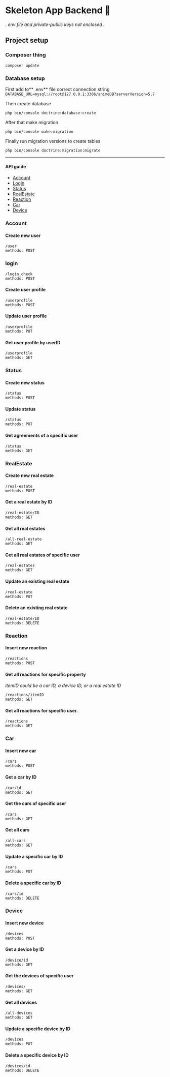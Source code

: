 # Skeleton App Backend  🚧
*. env file and private-public keys not enclosed .*
## Project setup

### Composer thing
```
composer update
```
### Database setup
First add to** .env** file correct connection string
`DATABASE_URL=mysql://root@127.0.0.1:3306/animeDB?serverVersion=5.7`

Then create database
```
php bin/console doctrine:database:create
```

After that make migration
```
php bin/console make:migration
```

Finally run migration versions to create tables
```
php bin/console doctrine:migration:migrate
```
***
#### API guide
* [Account](#account)
* [Login](#login)
* [Status](#status)
* [RealEstate](#realestate)
* [Reaction](#reaction)
* [Car](#car)
* [Device](#device)


### Account
#### Create new user
```
/user
methods: POST
```
### login
```
/login_check
methods: POST
```
#### Create user profile
```
/userprofile
methods: POST
```
#### Update user profile
```
/userprofile
methods: PUT
```
#### Get user profile by userID
```
/userprofile
methods: GET
```

### Status
#### Create new status 
```
/status
methods: POST
```
#### Update status
```
/status
methods: PUT
```
#### Get agreements of a specific user
```
/status
methods: GET
```
### RealEstate
#### Create new real estate
```
/real-estate
methods: POST
```
#### Get a real estate by ID
```
/real-estate/ID
methods: GET
```
#### Get all real estates
```
/all-real-estate
methods: GET
```
#### Get all real estates of specific user
```
/real-estates
methods: GET
```
#### Update an existing real estate
```
/real-estate
methods: PUT
```
#### Delete an existing real estate
```
/real-estate/ID
methods: DELETE
```
### Reaction
#### Insert new reaction
```
/reactions
methods: POST
```
#### Get all reactions for specific property
_itemID could be a car ID, a device ID, or a real estate ID_
```
/reactions/itemID
methods: GET
```
#### Get all reactions for specific user. 
```
/reactions
methods: GET
```

### Car
#### Insert new car
```
/cars
methods: POST
```
#### Get a car by ID
```
/car/id
methods: GET
```
#### Get the cars of specific user
```
/cars
methods: GET
```
#### Get all cars
```
/all-cars
methods: GET
```
#### Update a specific car by ID
```
/cars
methods: PUT
```
#### Delete a specific car by ID
```
/cars/id
methods: DELETE
```

### Device
#### Insert new device
```
/devices
methods: POST
```
#### Get a device by ID
```
/device/id
methods: GET
```
#### Get the devices of specific user
```
/devices/
methods: GET
```
#### Get all devices
```
/all-devices
methods: GET
```
#### Update a specific device by ID
```
/devices
methods: PUT
```
#### Delete a specific device by ID
```
/devices/id
methods: DELETE
```